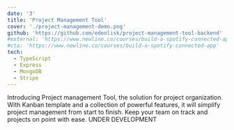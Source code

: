 ```yaml
---
date: '3'
title: 'Project Management Tool'
cover: './project-management-demo.png'
github: 'https://github.com/edenlisk/project-management-tool-backend'
#external: 'https://www.newline.co/courses/build-a-spotify-connected-app'
#cta: 'https://www.newline.co/courses/build-a-spotify-connected-app'
tech:
  - TypeScript
  - Express
  - MongoDB
  - Stripe
---
```


Introducing Project management Tool, the solution for project organization. With Kanban template and a collection of powerful features, it will simplify project management from start to finish. Keep your team on track and projects on point with ease. UNDER DEVELOPMENT
